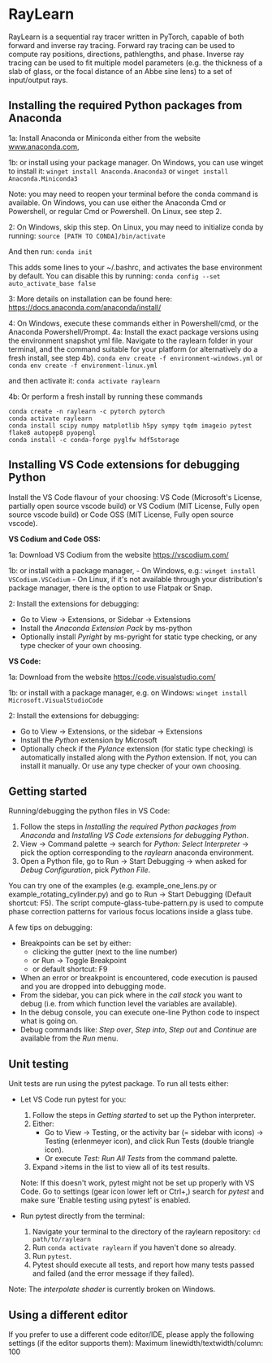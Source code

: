 # RayLearn

RayLearn is a sequential ray tracer written in PyTorch, capable of both forward and inverse ray tracing. Forward ray tracing can be used to compute ray positions, directions, pathlengths, and phase. Inverse ray tracing can be used to fit multiple model parameters (e.g. the thickness of a slab of glass, or the focal distance of an Abbe sine lens) to a set of input/output rays.

## Installing the required Python packages from Anaconda

1a: Install Anaconda or Miniconda either from the website www.anaconda.com,

1b: or install using your package manager. On Windows, you can use winget to install it:
`winget install Anaconda.Anaconda3`
or
`winget install Anaconda.Miniconda3`

Note: you may need to reopen your terminal before the conda command is available. On Windows, you can use either the Anaconda Cmd or Powershell, or regular Cmd or Powershell. On Linux, see step 2.

2: On Windows, skip this step. On Linux, you may need to initialize conda by running:
`source [PATH TO CONDA]/bin/activate`

And then run:
`conda init`

This adds some lines to your ~/.bashrc, and activates the base environment by default. You can disable this by running:
`conda config --set auto_activate_base false`

3: More details on installation can be found here: https://docs.anaconda.com/anaconda/install/

4: On Windows, execute these commands either in Powershell/cmd, or the Anaconda Powershell/Prompt.
4a: Install the exact package versions using the environment snapshot yml file. Navigate to the raylearn folder in your terminal, and the command suitable for your platform (or alternatively do a fresh install, see step 4b).
`conda env create -f environment-windows.yml`
or
`conda env create -f environment-linux.yml`

and then activate it:
`conda activate raylearn`

4b: Or perform a fresh install by running these commands

```
conda create -n raylearn -c pytorch pytorch
conda activate raylearn
conda install scipy numpy matplotlib h5py sympy tqdm imageio pytest flake8 autopep8 pyopengl
conda install -c conda-forge pyglfw hdf5storage
```

## Installing VS Code extensions for debugging Python

Install the VS Code flavour of your choosing: VS Code (Microsoft's License, partially open source vscode build) or VS Codium (MIT License, Fully open source vscode build) or Code OSS (MIT License, Fully open source vscode).

**VS Codium and Code OSS:**

1a: Download VS Codium from the website https://vscodium.com/

1b: or install with a package manager,
    - On Windows, e.g.: `winget install VSCodium.VSCodium`
    - On Linux, if it's not available through your distribution's package manager, there is the option to use Flatpak or Snap.

2: Install the extensions for debugging:

- Go to View → Extensions, or Sidebar → Extensions
- Install the *Anaconda Extension Pack* by ms-python
- Optionally install *Pyright* by ms-pyright for static type checking,
  or any type checker of your own choosing.

**VS Code:**

1a: Download from the website https://code.visualstudio.com/

1b: or install with a package manager, e.g. on Windows: `winget install Microsoft.VisualStudioCode`

2: Install the extensions for debugging:

- Go to View → Extensions, or the sidebar → Extensions
- Install the *Python* extension by Microsoft
- Optionally check if the *Pylance* extension (for static type checking) is
  automatically installed along with the *Python* extension. If not, you can
  install it manually. Or use any type checker of your own choosing.

## Getting started

Running/debugging the python files in VS Code:

1. Follow the steps in *Installing the required Python packages from Anaconda* and *Installing VS Code extensions for debugging Python*.
2. View → Command palette → search for *Python: Select Interpreter* → pick the option corresponding to the *raylearn* anaconda environment.
3. Open a Python file, go to Run → Start Debugging → when asked for *Debug Configuration*, pick *Python File*.

You can try one of the examples (e.g. example_one_lens.py or example_rotating_cylinder.py) and go to Run → Start Debugging (Default shortcut: F5). The script compute-glass-tube-pattern.py is used to compute phase correction patterns for various focus locations inside a glass tube.

A few tips on debugging:

- Breakpoints can be set by either:
  - clicking the gutter (next to the line number)
  - or Run → Toggle Breakpoint
  - or default shortcut: F9
- When an error or breakpoint is encountered, code execution is paused and you are dropped into debugging mode.
- From the sidebar, you can pick where in the *call stack* you want to debug (i.e. from which function level the variables are available).
- In the debug console, you can execute one-line Python code to inspect what is going on.
- Debug commands like: *Step over*, *Step into*, *Step out* and *Continue* are available from the *Run* menu.

## Unit testing

Unit tests are run using the pytest package. To run all tests either:

- Let VS Code run pytest for you:
  
  1. Follow the steps in *Getting started* to set up the Python interpreter.
  2. Either:
     - Go to View → Testing, or the activity bar (= sidebar with icons) → Testing (erlenmeyer icon), and click Run Tests (double triangle icon).
     - Or execute *Test: Run All Tests* from the command palette.
  3. Expand >items in the list to view all of its test results.

  Note: If this doesn't work, pytest might not be set up properly with VS Code. Go to settings (gear icon lower left or Ctrl+,) search for *pytest* and make sure 'Enable testing using pytest' is enabled.

- Run pytest directly from the terminal:
  
  1. Navigate your terminal to the directory of the raylearn repository: `cd path/to/raylearn`
  2. Run `conda activate raylearn` if you haven't done so already.
  3. Run `pytest`.
  4. Pytest should execute all tests, and report how many tests passed and failed (and the error message if they failed).

Note: The *interpolate shader* is currently broken on Windows.

## Using a different editor

If you prefer to use a different code editor/IDE, please apply the following settings (if the editor supports them):
Maximum linewidth/textwidth/column: 100
